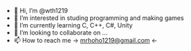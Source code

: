 - 👋 Hi, I’m @wth1219
- 👀 I’m interested in studing programming and making games
- 🌱 I’m currently learning C, C++, C#, Unity
- 💞️ I’m looking to collaborate on ...
- 📫 How to reach me                                → mrhoho1219@gmail.com ←

<!---
wth1219/wth1219 is a ✨ special ✨ repository because its `README.md` (this file) appears on your GitHub profile.
You can click the Preview link to take a look at your changes.
--->
